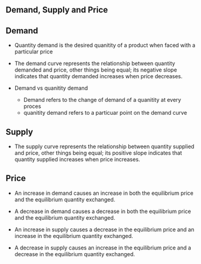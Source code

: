 ## Demand, Supply and Price
## Demand
- Quantity demand is the desired quanitity of a product when faced with a particular price 
- The demand curve represents the relationship between quantity demanded and price, other things being equal; its negative slope indicates that quantity demanded increases when price decreases.

- Demand vs quanitity demand 
	- Demand refers to the change of demand of a quanitity at every proces
	- quanitity demand refers to a particuar point on the demand curve 
## Supply
- The supply curve represents the relationship between quantity supplied and price, other things being equal; its positive slope indicates that quantity supplied increases when price increases.


## Price 
- An increase in demand causes an increase in both the equilibrium price and the equilibrium quantity exchanged.
    
- A decrease in demand causes a decrease in both the equilibrium price and the equilibrium quantity exchanged.
    
- An increase in supply causes a decrease in the equilibrium price and an increase in the equilibrium quantity exchanged.
    
- A decrease in supply causes an increase in the equilibrium price and a decrease in the equilibrium quantity exchanged.